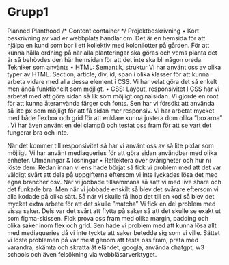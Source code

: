 # Grupp1
Planned Planthood
/* Content container */
Projektbeskrivning
•	Kort beskrivning av vad er webbplats handlar om.
Det är en hemsida för att hjälpa en kund som bor i ett kollektiv med kolonilotter på gården. För att kunna hålla ordning på när alla planteringar ska göras och vems planta det är så behövdes den här hemsidan för att det inte ska bli någon oreda.  
Tekniker som använts
•	HTML: Semantik, struktur
Vi har använt oss av olika typer av HTML. Section, article, div, id, span i olika klasser för att kunna arbeta vidare med alla dessa element i CSS. Vi har velat göra det så enkelt men ändå funktionellt som möjligt.
•	CSS: Layout, responsivitet
I CSS har vi arbetat med att göra sidan så lik som möjligt orginalsidan. Vi gjorde en root för att kunna återanvända färger och fonts. Sen har vi försökt att använda så lite px som möjligt för att få sidan mer responsiv. Vi har arbetat mycket med både flexbox och grid för att enklare kunna justera dom olika ”boxarna” . Vi har även använt en del clamp() och testat oss fram för att se vart det fungerar bra och inte. 

När det kommer till responsivitet så har vi använt oss av så lite pixlar som möjligt. Vi har använt mediaqueries för att göra sidan användbar med olika enheter. 
Utmaningar & lösningar
•	Reflektera över svårigheter och hur ni löste dem.
Redan innan vi ens hade börjat så fick vi problem med att det var väldigt svårt att dela på uppgifterna eftersom vi inte lyckades lösa det med egna brancher osv. När vi jobbade tillsammans så satt vi med live share och det funkade bra. Men när vi jobbade enskilt så blev det svårare eftersom vi alla kodade på olika sätt. Så när vi skulle få ihop det till en kod så blev det mycket extra arbete för att det skulle ”matcha” 
Vi fick en del problem med vissa saker. Dels var det svårt att flytta på saker så att det skulle se exakt ut som figma-skissen. Fick prova oss fram med olika margin, padding och olika saker inom flex och grid. 
Sen hade vi problem med att kunna lösa allt med mediaqueries då vi inte tyckte att saker betedde sig som vi ville.
Sättet vi löste problemen på var mest genom att testa oss fram, prata med varandra, skämta och skratta åt eländet, googla, använda chatgpt, w3 schools och även felsökning via webbläsarverktyget.

